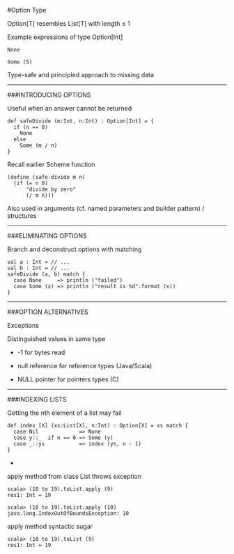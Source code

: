 #Option Type

Option[T] resembles List[T] with length ≤ 1

Example expressions of type Option[Int]

```
None
```

```
Some (5)
```

Type-safe and principled approach to missing data

***

###INTRODUCING OPTIONS

Useful when an answer cannot be returned

```
def safeDivide (m:Int, n:Int) : Option[Int] = {
  if (n == 0) 
    None
  else
    Some (m / n)
}
```

Recall earlier Scheme function

```
(define (safe-divide m n) 
  (if (= n 0) 
      "divide by zero"
      (/ m n)))
```

Also used in arguments (cf. named parameters and builder pattern) / structures

***

###ELIMINATING OPTIONS

Branch and deconstruct options with matching

```
val a : Int = // ...
val b : Int = // ...
safeDivide (a, b) match {
  case None     => println ("failed")
  case Some (x) => println ("result is %d".format (x))
}
```

***

###OPTION ALTERNATIVES

Exceptions

Distinguished values in same type

- -1 for bytes read

- null reference for reference types (Java/Scala)

- NULL pointer for pointers types (C)

***

###INDEXING LISTS

Getting the nth element of a list may fail

```
def index [X] (xs:List[X], n:Int) : Option[X] = xs match {
  case Nil             => None
  case y::_  if n == 0 => Some (y)
  case _::ys           => index (ys, n - 1)
}
```

-

apply method from class List throws exception

```
scala> (10 to 19).toList.apply (9)
res1: Int = 19
```

```
scala> (10 to 19).toList.apply (10)
java.lang.IndexOutOfBoundsException: 10
```

apply method syntactic sugar

```
scala> (10 to 19).toList (9)
res1: Int = 19
```
